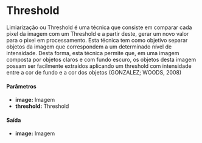 # Threshold

Limiarização ou Threshold é uma técnica que consiste em comparar cada pixel da imagem com um Threshold e a partir deste, gerar um novo valor para o pixel em processamento. Esta técnica tem como objetivo separar objetos da imagem que correspondem a um determinado nível de intensidade. Desta forma, esta técnica permite que, em uma imagem composta por objetos claros e com fundo escuro, os objetos desta imagem possam ser facilmente extraídos aplicando um threshold com intensidade entre a cor de fundo e a cor dos objetos (GONZALEZ; WOODS, 2008)

#### Parâmetros
* __image:__ Imagem
* __threshold:__ Threshold

#### Saída
* __image:__ Imagem
